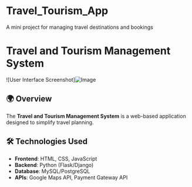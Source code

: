 # Travel_Tourism_App
A mini project for managing travel destinations and bookings

# Travel and Tourism Management System

![User Interface Screenshot]![Image](https://github.com/user-attachments/assets/a5538f80-8d43-4519-9681-60d07f1c82b8)

## 🌍 Overview
The **Travel and Tourism Management System** is a web-based application designed to simplify travel planning.

## 🛠️ Technologies Used
- **Frontend**: HTML, CSS, JavaScript
- **Backend**: Python (Flask/Django)
- **Database**: MySQL/PostgreSQL
- **APIs**: Google Maps API, Payment Gateway API



